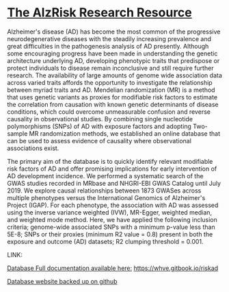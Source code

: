 
# [The AlzRisk Research Resource](https://whve.gitbook.io/riskad)


Alzheimer's disease (AD) has become the most common of the progressive neurodegenerative diseases with the steadily increasing prevalence and great difficulties in the pathogenesis analysis of AD presently. Although some encouraging progress have been made in understanding the genetic architecture underlying AD, developing phenotypic traits that predispose or protect individuals to disease remain inconclusive and still require further research. The availability of large amounts of genome wide association data across varied traits affords the opportunity to investigate the relationship between myriad traits and AD. Mendelian randomization (MR) is a method that uses genetic variants as proxies for modifiable risk factors to estimate the correlation from causation with known genetic determinants of disease conditions, which could overcome unmeasurable confusion and reverse causality in observational studies. By combining single nucleotide polymorphisms (SNPs) of AD with exposure factors and adopting Two-sample MR randomization methods, we established an online database that can be used to assess evidence of causality where observational associations exist. 

The primary aim of the database is to quickly identify relevant modifiable risk factors of AD and offer promising implications for early intervention of AD development incidence. We performed a systematic search of the GWAS studies recorded in MRbase and NHGRI-EBI GWAS Catalog until July 2019. We explore causal relationships between 1873 GWASes across multiple phenotypes versus the International Genomics of Alzheimer's Project (IGAP). For each phenotype, the association with AD was assessed using the inverse variance weighted (IVW), MR-Egger, weighted median, and weighted mode method. Here, we have applied the following inclusion criteria; genome-wide associated SNPs with a minimum p-value less than 5E-8; SNPs or their proxies (minimum R2 value = 0.8) present in both the exposure and outcome (AD) datasets; R2 clumping threshold = 0.001.

LINK:

[Database Full documentation available here:](https://whve.gitbook.io/riskad) https://whve.gitbook.io/riskad

[Database website backed up on github](https://github.com/whve/RFforAD/blob/master/SUMMARY.md) 




